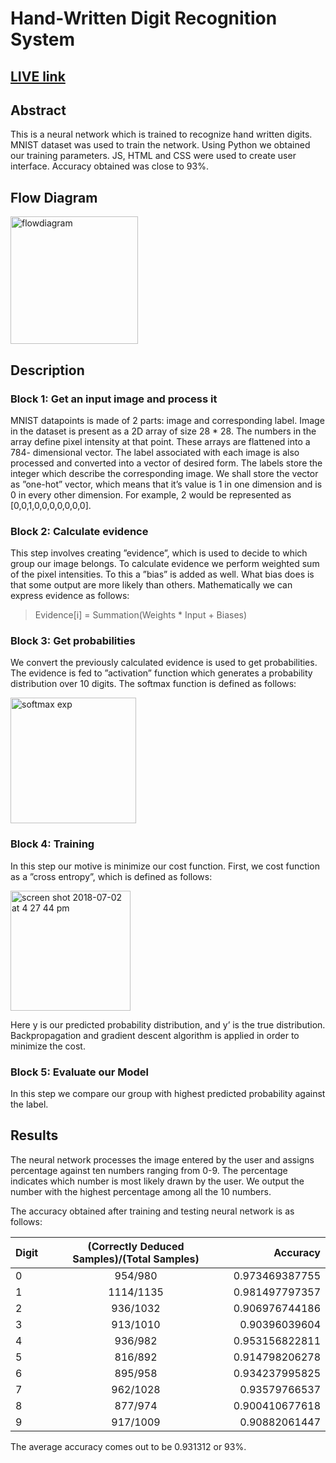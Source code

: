 # Hand-Written Digit Recognition System

## [LIVE link](https://codepen.io/dhruv-dogra/full/wXNEXg)

## Abstract
This is a neural network which is trained to recognize hand written digits. MNIST dataset was used to train the network. Using Python we obtained our training parameters. JS, HTML and CSS were used to create user interface. Accuracy obtained was close to 93%.

## Flow Diagram

<img width="204" alt="flowdiagram" src="https://user-images.githubusercontent.com/13077629/42184586-0d119106-7e14-11e8-9345-917c9a166445.png">

## Description

### Block 1: Get an input image and process it
MNIST datapoints is made of 2 parts: image and corresponding label. Image in the dataset is present as a 2D array of size 28 * 28. The numbers in the array define pixel intensity at
that point. These arrays are flattened into a 784-
dimensional vector. The label associated with each
image is also processed and converted into a vector
of desired form. The labels store the integer which
describe the corresponding image. We shall store the
vector as ”one-hot” vector, which means that it’s
value is 1 in one dimension and is 0 in every other
dimension. For example, 2 would be represented as
[0,0,1,0,0,0,0,0,0,0].

### Block 2: Calculate evidence
This step involves creating ”evidence”, which is used
to decide to which group our image belongs. To
calculate evidence we perform weighted sum of the
pixel intensities. To this a ”bias” is added as well.
What bias does is that some output are more likely
than others. Mathematically we can express evidence
as follows: 

> Evidence[i] = Summation(Weights * Input + Biases)

### Block 3: Get probabilities
We convert the previously calculated evidence is
used to get probabilities. The evidence is fed to
”activation” function which generates a probability
distribution over 10 digits. The softmax function is
defined as follows:

<img width="201" alt="softmax exp" src="https://user-images.githubusercontent.com/13077629/42184801-bb005f2c-7e14-11e8-9d95-bb298c0a7436.png">

### Block 4: Training 
In this step our motive is minimize
our cost function. First, we cost function as a ”cross
entropy”, which is defined as follows:

<img width="192" alt="screen shot 2018-07-02 at 4 27 44 pm" src="https://user-images.githubusercontent.com/13077629/42184850-e944fef6-7e14-11e8-9a9e-35b740ac3bc2.png">

Here y is our predicted probability distribution, and
y’ is the true distribution. Backpropagation and
gradient descent algorithm is applied in order to
minimize the cost.

### Block 5: Evaluate our Model 
In this step we compare our group with highest predicted probability against
the label.

## Results

The neural network processes the image entered by the
user and assigns percentage against ten numbers ranging
from 0-9. The percentage indicates which number is most
likely drawn by the user. We output the number with the
highest percentage among all the 10 numbers.

The accuracy obtained after training and testing neural
network is as follows:

| Digit        | (Correctly Deduced Samples)/(Total Samples)           | Accuracy|
| ------------- |:-------------:| -----:|
| 0      | 954/980 | 0.973469387755 |
| 1      | 1114/1135      |   0.981497797357 |
| 2 | 936/1032      |    0.906976744186 |
| 3      | 913/1010 | 0.90396039604 |
| 4      | 936/982      |   0.953156822811 |
| 5 | 816/892      |    0.914798206278 |
| 6      | 895/958 | 0.934237995825 |
| 7      | 962/1028      |   0.93579766537 |
| 8 | 877/974      |    0.900410677618 |
| 9 | 917/1009      |    0.90882061447 |

The average accuracy comes out to be 0.931312 or 93%.
